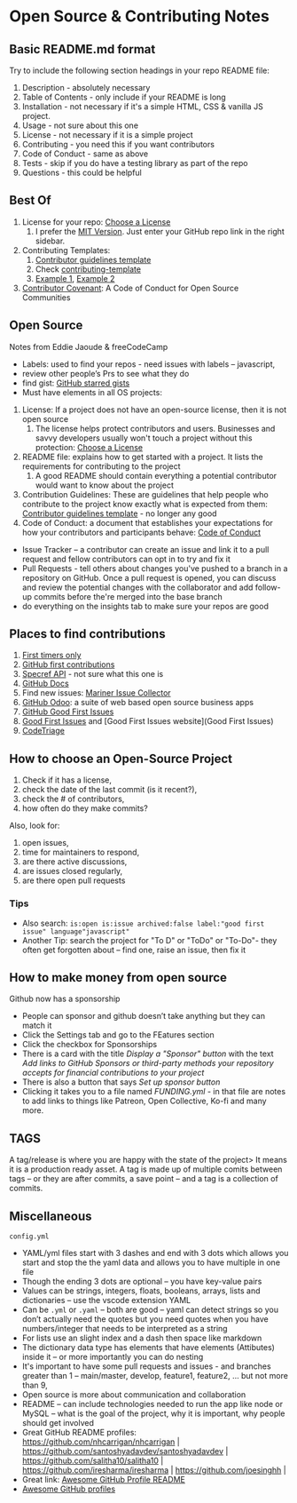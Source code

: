# Open Source & Contributing Notes

## Basic README.md format

Try to include the following section headings in your repo README file:


1. Description - absolutely necessary
2. Table of Contents - only include if your README is long
3. Installation - not necessary if it's a simple HTML, CSS & vanilla JS project.
4. Usage - not sure about this one
5. License - not necessary if it is a simple project
6. Contributing - you need this if you want contributors
7. Code of Conduct - same as above
7. Tests - skip if you do have a testing library as part of the repo
8. Questions - this could be helpful

## Best Of

1. License for your repo: [Choose a License](https://choosealicense.com/)
   1. I prefer the [MIT Version](https://choosealicense.com/licenses/mit/). Just enter your GitHub repo link in the right sidebar.
1. Contributing Templates:
   1. [Contributor guidelines template](https://opensource.com/life/16/3/contributor-guidelines-template-and-tips)
   1. Check [contributing-template](https://github.com/nayafia/contributing-template/blob/master/CONTRIBUTING-template.md)
   1. [Example 1](https://gist.github.com/briandk/3d2e8b3ec8daf5a27a62), [Example 2](https://gist.github.com/PurpleBooth/b24679402957c63ec426)
1. [Contributor Covenant](https://www.contributor-covenant.org/): A Code of Conduct for Open Source Communities

## Open Source

Notes from Eddie Jaoude & freeCodeCamp

- Labels: used to find your repos - need issues with labels – javascript,
- review other people’s Prs to see what they do
- find gist: [GitHub starred gists](https://gist.github.com/starred)
- Must have elements in all OS projects:

1. License: If a project does not have an open-source license, then it is not open source
   1. The license helps protect contributors and users. Businesses and savvy developers usually won't touch a project without this protection: [Choose a License](https://choosealicense.com/)
1. README file: explains how to get started with a project. It lists the requirements for contributing to the project
   1. A good README should contain everything a potential contributor would want to know about the project
1. Contribution Guidelines: These are guidelines that help people who contribute to the project know exactly what is expected from them: [Contributor guidelines template](https://opensource.com/life/16/3/contributor-guidelines-template-and-tips) - no longer any good
1. Code of Conduct: a document that establishes your expectations for how your contributors and participants behave: [Code of Conduct](https://opensource.guide/code-of-conduct/)

- Issue Tracker – a contributor can create an issue and link it to a pull request and fellow contributors can opt in to try and fix it
- Pull Requests - tell others about changes you've pushed to a branch in a repository on GitHub. Once a pull request is opened, you can discuss and review the potential changes with the collaborator and add follow-up commits before the're merged into the base branch
- do everything on the insights tab to make sure your repos are good

## Places to find contributions

1. [First timers only](https://www.firsttimersonly.com/)
1. [GitHub first contributions](https://github.com/firstcontributions/first-contributions)
1. [Specref API](https://github.com/tobie/specref) - not sure what this one is
1. [GitHub Docs](https://github.com/github/docs)
1. Find new issues: [Mariner Issue Collector](https://github.com/indeedeng/Mariner-Issue-Collector)
1. [GitHub Odoo](https://github.com/odoo/odoo): a suite of web based open source business apps
1. [GitHub Good First Issues](https://github.com/iedr/goodfirstissues)
1. [Good First Issues](https://24pullrequests.com/) and [Good First Issues website](Good First Issues)
1. [CodeTriage](https://www.codetriage.com/)

## How to choose an Open-Source Project

1. Check if it has a license, 
2. check the date of the last commit (is it recent?), 
3. check the # of contributors, 
4. how often do they make commits?

Also, look for: 

1. open issues, 
2. time for maintainers to respond, 
3. are there active discussions, 
4. are issues closed regularly, 
5. are there open pull requests

### Tips

- Also search: `is:open is:issue archived:false label:"good first issue" language"javascript"`
- Another Tip: search the project for "To D" or "ToDo" or "To-Do"- they often get forgotten about – find one, raise an issue, then fix it

## How to make money from open source

Github now has a sponsorship 

- People can sponsor and github doesn’t take anything but they can match it
- Click the Settings tab and go to the FEatures section 
- Click the checkbox for Sponsorships 
- There is a card with the title _Display a "Sponsor" button_ with the text _Add links to GitHub Sponsors or third-party methods your repository accepts for financial contributions to your project_
- There is also a button that says _Set up sponsor button_ 
- Clicking it takes you to a file named _FUNDING.yml_ - in that file are notes to add links to things like Patreon, Open Collective, Ko-fi and many more.

## TAGS

A tag/release is where you are happy with the state of the project> It means it is a production ready asset. A tag is made up of multiple comits between tags – or they are after commits, a save point – and a tag is a collection of commits.

## Miscellaneous

`config.yml`

- YAML/yml files start with 3 dashes and end with 3 dots which allows you start and stop the the yaml data and allows you to have multiple in one file 
- Though the ending 3 dots are optional – you have key-value pairs 
- Values can be strings, integers, floats, booleans, arrays, lists and dictionaries – use the vscode extension YAML
- Can be `.yml` or `.yaml` – both are good – yaml can detect strings so you don’t actually need the quotes but you need quotes when you have numbers/integer that needs to be interpreted as a string
- For lists use an slight index and a dash then space like markdown
- The dictionary data type has elements that have elements (Attibutes) inside it – or more importantly you can do nesting
- It's important to have some pull requests and issues - and branches greater than 1 – main/master, develop, feature1, feature2, … but not more than 9,
- Open source is more about communication and collaboration
- README – can include technologies needed to run the app like node or MySQL – what is the goal of the project, why it is important, why people should get involved
- Great GitHub README profiles: https://github.com/nhcarrigan/nhcarrigan | https://github.com/santoshyadavdev/santoshyadavdev | https://github.com/salitha10/salitha10 | https://github.com/iresharma/iresharma | https://github.com/joesinghh |
- Great link: [Awesome GitHub Profile README](https://github.com/abhisheknaiidu/awesome-github-profile-readme)
- [Awesome GitHub profiles](https://github.com/EddieHubCommunity/awesome-github-profiles/blob/main/profiles.md)
